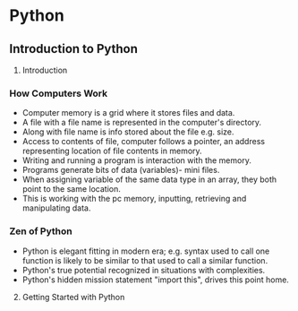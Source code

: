 # Python
## Introduction to Python
1. Introduction 
### How Computers Work
- Computer memory is a grid where it stores files and data.
- A file with a file name is represented in the computer's directory.
- Along with file name is info stored about the file e.g. size.
- Access to contents of file, computer follows a pointer, an address representing location of file contents in memory.
- Writing and running a program is interaction with the memory.
- Programs generate bits of data (variables)- mini files.
- When assigning variable of the same data type in an array, they both point to the same location.
- This is working with the pc memory, inputting, retrieving and manipulating data. 

### Zen of Python
- Python is elegant fitting in modern era; e.g. syntax used to call one function is likely to be similar to that used to call a similar function.
- Python's true potential recognized in situations with complexities.
- Python's hidden mission statement "import this", drives this point home.

2. Getting Started with Python

